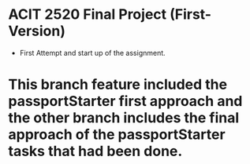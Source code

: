# ACIT 2520 Final Project (First-Version)
- First Attempt and start up of the assignment.
# This branch feature included the passportStarter first approach and the other branch includes the final approach of the passportStarter tasks that had been done.
